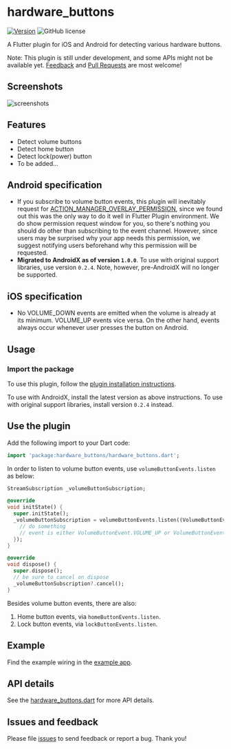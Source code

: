 # hardware_buttons

[![Version](https://img.shields.io/pub/v/hardware_buttons.svg)](https://pub.dev/packages/hardware_buttons) ![GitHub license](https://img.shields.io/badge/license-MIT-blue.svg?style=flat)

A Flutter plugin for iOS and Android for detecting various hardware buttons.

Note: This plugin is still under development, and some APIs might not be available yet. [Feedback](https://github.com/flutter-moum/flutter_hardware_buttons/issues) and [Pull Requests](https://github.com/flutter-moum/flutter_hardware_buttons/pulls) are most welcome!

## Screenshots

![screenshots](https://user-images.githubusercontent.com/26567846/66265518-14c69900-e853-11e9-8495-8c2966be4e6c.jpg)

## Features

- Detect volume buttons
- Detect home button
- Detect lock(power) button
- To be added...

## Android specification

- If you subscribe to volume button events, this plugin will inevitably request for [ACTION_MANAGER_OVERLAY_PERMISSION](https://developer.android.com/reference/android/provider/Settings.html#ACTION_MANAGE_OVERLAY_PERMISSION), since we found out this was the only way to do it well in Flutter Plugin environment. We do show permission request window for you, so there's nothing you should do other than subscribing to the event channel. However, since users may be surprised why your app needs this permission, we suggest notifying users beforehand why this permission will be requested.
- **Migrated to AndroidX as of version ```1.0.0```**. To use with original support libraries, use version ```0.2.4```. Note, however, pre-AndroidX will no longer be supported.

## iOS specification

- No VOLUME_DOWN events are emitted when the volume is already at its minimum. VOLUME_UP events vice versa. On the other hand, events always occur whenever user presses the button on Android.

## Usage

### Import the package

To use this plugin, follow the [plugin installation instructions](https://pub.dev/packages/hardware_buttons#-installing-tab-).

To use with AndroidX, install the latest version as above instructions. To use with original support libraries, install version ```0.2.4``` instead.

## Use the plugin

Add the following import to your Dart code:

```dart
import 'package:hardware_buttons/hardware_buttons.dart';
```

In order to listen to volume button events, use `volumeButtonEvents.listen` as below:

```dart
StreamSubscription _volumeButtonSubscription;

@override
void initState() {
  super.initState();
  _volumeButtonSubscription = volumeButtonEvents.listen((VolumeButtonEvent event) {
    // do something
    // event is either VolumeButtonEvent.VOLUME_UP or VolumeButtonEvent.VOLUME_DOWN
  });
}

@override
void dispose() {
  super.dispose();
  // be sure to cancel on dispose
  _volumeButtonSubscription?.cancel();
}
```

Besides volume button events, there are also:
1. Home button events, via `homeButtonEvents.listen`.
2. Lock button events, via `lockButtonEvents.listen`.

## Example

Find the example wiring in the [example app](https://github.com/flutter-moum/flutter_hardware_buttons/blob/master/example/lib/main.dart).

## API details

See the [hardware_buttons.dart](https://github.com/flutter-moum/flutter_hardware_buttons/blob/master/lib/hardware_buttons.dart) for more API details.

## Issues and feedback

Please file [issues](https://github.com/flutter-moum/flutter_hardware_buttons/issues) to send feedback or report a bug. Thank you!
